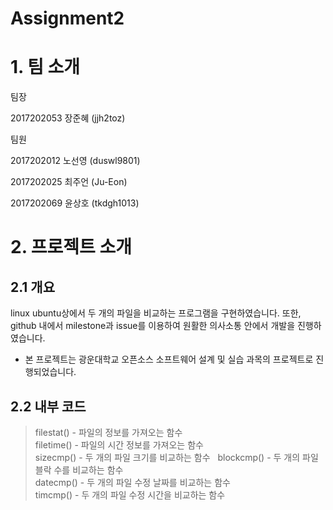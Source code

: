 # Assignment2  

# 1. 팀 소개  

팀장  

2017202053 장준혜 (jjh2toz)  
  
팀원  
  
2017202012 노선영 (duswl9801)  
  
2017202025 최주언 (Ju-Eon)  
  
2017202069 윤상호 (tkdgh1013)  

# 2. 프로젝트 소개   

## 2.1 개요

linux ubuntu상에서 두 개의 파일을 비교하는 프로그램을 구현하였습니다.
또한, github 내에서 milestone과 issue를 이용하여 원활한 의사소통 안에서 개발을 진행하였습니다.  

* 본 프로젝트는 광운대학교 오픈소스 소프트웨어 설계 및 실습 과목의 프로젝트로 진행되었습니다.  

## 2.2 내부 코드  

> filestat() - 파일의 정보를 가져오는 함수  
> filetime() - 파일의 시간 정보를 가져오는 함수  
> sizecmp() - 두 개의 파일 크기를 비교하는 함수  
> blockcmp() - 두 개의 파일 블락 수를 비교하는 함수  
> datecmp() - 두 개의 파일 수정 날짜를 비교하는 함수  
> timcmp() - 두 개의 파일 수정 시간을 비교하는 함수
